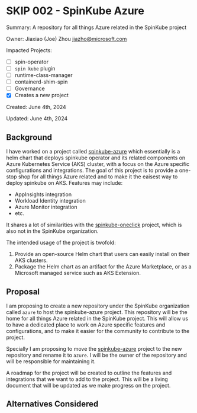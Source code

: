 # SKIP 002 - SpinKube Azure

Summary: A repository for all things Azure related in the SpinKube project

Owner: Jiaxiao (Joe) Zhou <jiazho@microsoft.com>

Impacted Projects:

- [ ] spin-operator
- [ ] `spin kube` plugin
- [ ] runtime-class-manager
- [ ] containerd-shim-spin
- [ ] Governance
- [x] Creates a new project

Created: June 4th, 2024

Updated: June 4th, 2024

## Background

I have worked on a project called [spinkube-azure](https://github.com/Mossaka/spinkube-azure) which essentially is a helm chart that deploys spinkube operator and its related components on Azure Kubernetes Service (AKS) cluster, with a focus on the Azure specific configurations and integrations. The goal of this project is to provide a one-stop shop for all things Azure related and to make it the eaisest way to deploy spinkube on AKS. Features may include:

- AppInsights integration
- Workload Identity integration
- Azure Monitor integration
- etc.

It shares a lot of similarities with the [spinkube-oneclick](https://github.com/jpflueger/spinkube-oneclick) project, which is also not in the SpinKube organization.

The intended usage of the project is twofold: 
1. Provide an open-source Helm chart that users can easily install on their AKS clusters.
2. Package the Helm chart as an artifact for the Azure Marketplace, or as a Microsoft managed service such as AKS Extension.


## Proposal

I am proposing to create a new repository under the SpinKube organization called `azure` to host the spinkube-azure project. This repository will be the home for all things Azure related in the SpinKube project. This will allow us to have a dedicated place to work on Azure specific features and configurations, and to make it easier for the community to contribute to the project.

Specially I am proposing to move the [spinkube-azure](https://github.com/Mossaka/spinkube-azure) project to the new repository and rename it to `azure`. I will be the owner of the repository and will be responsible for maintaining it.

A roadmap for the project will be created to outline the features and integrations that we want to add to the project. This will be a living document that will be updated as we make progress on the project. 

## Alternatives Considered
